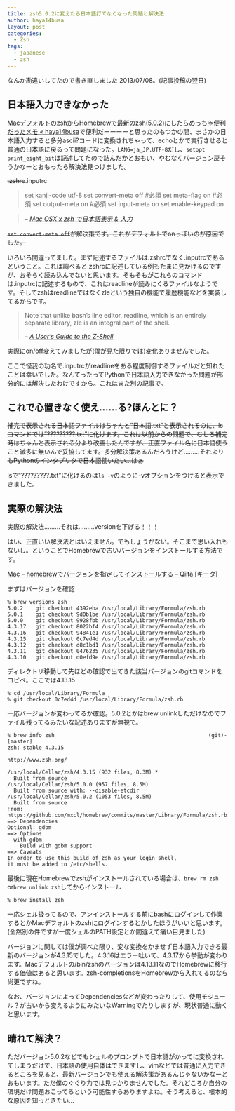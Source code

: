 ```yaml
---
title: zsh5.0.2に変えたら日本語打てなくなった問題と解決法
author: haya14busa
layout: post
categories:
  - Zsh
tags:
  - japanese
  - zsh
---
```

なんか勘違いしてたので書き直しました 2013/07/08。(記事投稿の翌日)

## 日本語入力できなかった

[MacデフォルトのzshからHomebrewで最新のzsh(5.0.2)にしたらめっちゃ便利だったメモ « haya14busa][1]で便利だーーーーと思ったのもつかの間、まさかの日本語入力すると多分ascii?コードに変換されちゃって、echoとかで実行させると普通の日本語に戻るって問題になった。`LANG=ja_JP.UTF-8`だし、`setopt print_eight_bit`は記述してたので詰んだかとおもい、やむなくバージョン戻そうかなーとおもったら解決法見つけました。

<s>.zshrc</s>.inputrc

> set kanji-code utf-8 set convert-meta off #必須 set meta-flag on #必須 set output-meta on #必須 set input-meta on set enable-keypad on

> &#8211; <cite><a href="http://www.hasta-pronto.org/2006/10/02/mac-osx-x-zsh.html">Mac OSX x zsh で日本語表示 & 入力</a></cite>

<s>`set convert-meta off`が解決策です。これがデフォルトでonっぽいのが原因でした。</s>

いろいろ間違ってました。まず記述するファイルは.zshrcでなく.inputrcであるということ。これは調べると.zshrcに記述している例もたまに見かけるのですが、おそらく読み込んでないと思います。そもそもがこれらのコマンドは.inputrcに記述するもので、これはreadlineが読みにくるファイルなようです。そしてzshはreadlineではなくzleという独自の機能で履歴機能などを実装してるからです。

> Note that unlike bash&#8217;s line editor, readline, which is an entirely separate library, zle is an integral part of the shell.
> 
> &#8211; <cite><a href="http://zsh.sourceforge.net/Guide/zshguide04.html">A User&#8217;s Guide to the Z-Shell</a></cite>

実際にon/off変えてみましたが(僕が見た限りでは)変化ありませんでした。

ここで怪我の功名で.inputrcがreadlineをある程度制御するファイルだと知れたことは幸いでした。なんてったってPythonで日本語入力できなかった問題が部分的には解決したわけですから。これはまた別の記事で。

## これで心置きなく使え……る?ほんとに？

<s>補完で表示される日本語ファイルはちゃんと&#8221;日本語.txt&#8221;と表示されるのに、lsコマンドでは&#8221;?????????.txt&#8221;に化けます。これは以前からの問題で、むしろ補完時はちゃんと表示される分より改善したんですが、正直ファイル名に日本語使うこと滅多に無いんで妥協してます。多分解決策あるんだろうけど………それよりもPythonのインタプリタで日本語使いたい…はぁ</s>

lsで&#8221;?????????.txt&#8221;に化けるのは`ls -v`のように-vオプションをつけると表示できました。

## 実際の解決法

実際の解決法………それは………versionを下げる！！！

はい、正直いい解決法とはいえません。でもしょうがない。そこまで思い入れもないし。ということでHomebrewで古いバージョンをインストールする方法です。

[Mac &#8211; homebrewでバージョンを指定してインストールする &#8211; Qiita [キータ]][2]

まずはバージョンを確認

    % brew versions zsh
    5.0.2    git checkout 4392eba /usr/local/Library/Formula/zsh.rb
    5.0.1    git checkout 9d0b1be /usr/local/Library/Formula/zsh.rb
    5.0.0    git checkout 9928fbb /usr/local/Library/Formula/zsh.rb
    4.3.17   git checkout 8022bf4 /usr/local/Library/Formula/zsh.rb
    4.3.16   git checkout 94841e1 /usr/local/Library/Formula/zsh.rb
    4.3.15   git checkout 0c7ed4d /usr/local/Library/Formula/zsh.rb
    4.3.12   git checkout d8c1bd1 /usr/local/Library/Formula/zsh.rb
    4.3.11   git checkout 0476235 /usr/local/Library/Formula/zsh.rb
    4.3.10   git checkout d0efd9e /usr/local/Library/Formula/zsh.rb
    

ディレクトリ移動して先ほどの確認で出てきた該当バージョンのgitコマンドをコピペ。ここでは4.13.15

    % cd /usr/local/Library/Formula
    % git checkout 0c7ed4d /usr/local/Library/Formula/zsh.rb
    

一応バージョンが変わってるか確認。5.0.2とかはbrew unlinkしただけなのでファイル残ってるみたいな記述ありますが無視で。

    % brew info zsh                                                 (git)-[master]
    zsh: stable 4.3.15
    
    http://www.zsh.org/
    
    /usr/local/Cellar/zsh/4.3.15 (932 files, 8.3M) *
      Built from source
    /usr/local/Cellar/zsh/5.0.0 (957 files, 8.5M)
      Built from source with: --disable-etcdir
    /usr/local/Cellar/zsh/5.0.2 (1053 files, 8.5M)
      Built from source
    From: https://github.com/mxcl/homebrew/commits/master/Library/Formula/zsh.rb
    ==> Dependencies
    Optional: gdbm
    ==> Options
    --with-gdbm
        Build with gdbm support
    ==> Caveats
    In order to use this build of zsh as your login shell,
    it must be added to /etc/shells.
    

最後に現在Homebrewでzshがインストールされている場合は、`brew rm zsh` or`brew unlink zsh`してからインストール

    % brew install zsh
    

一応シェル扱ってるので、アンインストールする前にbashにログインして作業するとかMacデフォルトのzshにログインするとかしたほうがいいと思います。(全然別の件ですが一度シェルのPATH設定とか間違えて痛い目見ました)

バージョンに関しては僕が調べた限り、変な変換をかませず日本語入力できる最新のバージョンが4.3.15でした。4.3.16はエラー吐いて、4.3.17から挙動が変わります。Macデフォルトの/bin/zshのバージョンは4.13.11なのでHomebrewに移行する価値はあると思います。zsh-completionsをHomebrewから入れてるのなら尚更ですね。

なお、バージョンによってDependenciesなどが変わったりして、使用モジュール？が古いから変えるようにみたいなWarningでたりしますが、現状普通に動くと思います。

## 晴れて解決？

ただバージョン5.0.2などでもシェルのプロンプトで日本語がかってに変換されてしまうだけで、日本語の使用自体はできますし、vimなどでは普通に入力できるところを見ると、最新バージョンでも使える解決策があるんじゃないかなーとおもいます。ただ僕のぐぐり力では見つかりませんでした。それどころか自分の環境だけ問題おこってるという可能性すらありますよね。そう考えると、根本的な原因を知っときたい…

 [1]: http://haya14busa.com/homebrew-zsh-to-zsh/
 [2]: http://qiita.com/semind/items/f8f647e757842f08b9ec
